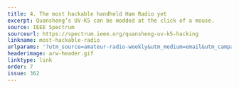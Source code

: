 ```yaml
---
title: 4. The most hackable handheld Ham Radio yet
excerpt: Quansheng’s UV-K5 can be modded at the click of a mouse.
source: IEEE Spectrum
sourceurl: https://spectrum.ieee.org/quansheng-uv-k5-hacking
linkname: most-hackable-radio
urlparams: '?utm_source=amateur-radio-weekly&utm_medium=email&utm_campaign=newsletter'
headerimage: arw-header.gif
linktype: link
order: 7
issue: 362
---
```

